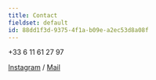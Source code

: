 ```yaml
---
title: Contact
fieldset: default
id: 88dd1f3d-9375-4f1a-b09e-a2ec53d8a08f
---
```

<p>+33 6 11 61 27 97<br>
</p>
<p>
	<a href="http://instagram.com/delphachardphotos" target="_blank">Instagram</a> /
	<a href="mailto:delphachard@gmail.com">Mail</a>
</p>